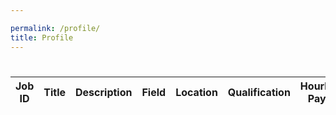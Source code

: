 ```yaml
---

permalink: /profile/
title: Profile
---
```


<style>
.card {
    border: 1px solid #ccc;
    border-radius: 5px;
    padding: 20px;
    margin-bottom: 20px;
    box-shadow: 0 4px 8px rgba(0, 0, 0, 0.1);
}

.card-title {
    font-size: 1.25rem;
    margin-bottom: 10px;
  
    align-items: center;
}

.back-arrow {
    cursor: pointer;
    margin-right: 10px;
}

.back-arrow svg {
    fill: #007bff;
    width: 20px;
    height: 20px;
    transition: transform 0.3s ease;
}

.back-arrow svg:hover {
    transform: translateX(-3px);
}

.card-text {
    margin-bottom: 5px;
}

.btn {
    display: inline-block;
    font-weight: 400;
    color: #212529;
    text-align: center;
    vertical-align: middle;
    cursor: pointer;
    border: 1px solid transparent;
    padding: 0.375rem 0.75rem;
    font-size: 1rem;
    line-height: 1.5;
    border-radius: 0.25rem;
    background-color: #007bff;
    border-color: #007bff;
    color: #fff;
    text-decoration: none;
}

.btn-primary {
    background-color: #007bff;
    border-color: #007bff;
}

.btn-primary:hover {
    background-color: #0056b3;
    border-color: #0056b3;
}

.btn-primary:focus {
    box-shadow: 0 0 0 0.2rem rgba(0, 123, 255, 0.5);
    outline: none;
}
.dynamiccount {
    float: right;
    text-align: right;
}

</style>
</head>
<body>
    <h1 id="userName"></h1>
    <h2 id="roledescription"></h2>
    <table>
        <thead>
            <tr>
                <th>Job ID</th>
                <th>Title</th>
                <th>Description</th>
                <th>Field</th>
                <th>Location</th>
                <th>Qualification</th>
                <th>Hourly Pay</th>
                <th>View</th>
                <th id="editColumn"></th>
            </tr>
        </thead>
        <tbody id="results">
        </tbody>
    </table>

<script>
    const editColumn = document.getElementById('editColumn');
    const resultContainer = document.getElementById("results");
    function getCookie(cname) {
        var name = cname + "=";
        var decodedCookie = decodeURIComponent(document.cookie);
        var ca = decodedCookie.split(';');
        for(var i = 0; i <ca.length; i++) {
          var c = ca[i];
          while (c.charAt(0) == ' ') {
            c = c.substring(1);
          }
          if (c.indexOf(name) == 0) {
            return c.substring(name.length, c.length);
          }
        }
        return "";
      }
      userid = getCookie("userid");

    const getUserStatusHeader = {
        method: 'GET',
        headers: new Headers({'content-type': 'application/json'}),
        mode: 'cors',
    };

    // URL for Create API
    // const url = 'http://127.0.0.1:8181/api/jwt_auth/register';
   const getUserStatusUrl = 'http://127.0.0.1:8181/api/jobuser/userstatus?userid=' + userid;
    // Async fetch API call to the database to create a new user
    fetch(getUserStatusUrl, getUserStatusHeader)
    .then(response => {
      // Error handling
      if (response.status !== 200) {
        const errorMsg = 'Database response error: ' + response.status;
        console.log(errorMsg);

      }
      response.json().then(data => {
        console.log(data)
        if (data.status == "Employer") {
            employerRoute()
            document.getElementById('userName').innerHTML = `Hello ${data.name}`
            document.getElementById('roledescription').innerHTML = `Since you're an ${data.status}, you are able to view the jobs you posted here. Edit the details of your job by clicking on the "Edit Job" button.`
        } else if (data.status == "Freelancer") {
            freelancerRoute()
            document.getElementById('userName').innerHTML = `Hello ${data.name}`
            document.getElementById('roledescription').innerHTML = `Since you're a ${data.status}, you are able to view the jobs you applied to here.`
        }
      });
    })
    .catch(err => {
      // Error handling
      console.error(err);
    });
    
    

    function employerRoute()  {
        const getJobsPostedHeader = {
            method: 'GET',
            headers: new Headers({'content-type': 'application/json'}),
            mode: 'cors',
        };
    
        // URL for Create API
        // const url = 'http://127.0.0.1:8181/api/jwt_auth/register';
       const getJobsPostedUrl = 'http://127.0.0.1:8181/api/jobuser/profile?userid=' + userid;
        // Async fetch API call to the database to create a new user
        fetch(getJobsPostedUrl, getJobsPostedHeader)
        .then(response => {
          // Error handling
          if (response.status !== 200) {
            const errorMsg = 'Database response error: ' + response.status;
            console.log(errorMsg);
    
          }
          response.json().then(data => {
            editColumn.innerHTML = 'Edit Job Details';
            data.forEach(row => {
                const tr = document.createElement("tr");
                tr.innerHTML = `
                    <td>${row.id}</td>
                    <td>${row.title}</td>
                    <td>${row.description}</td>
                    <td>${row.field}</td>
                    <td>${row.location}</td>
                    <td>${row.qualification}</td>
                    <td>${row.pay}</td>
          
                    <td><a href="{{site.baseurl}}/applicants?jobid=${row.id}">View Applicants</a></td>
                    <td><a href={{site.baseurl}}/editjob?id=${row.id}">Edit Job</a></td>
                `;
                resultContainer.appendChild(tr);
            });
          });
        })
        .catch(err => {
          // Error handling
          console.error(err);
        });
        
    }

    function freelancerRoute()  {
        const getJobsAppliedToHeader = {
            method: 'GET',
            headers: new Headers({'content-type': 'application/json'}),
            mode: 'cors',
        };
    
        // URL for Create API
        // const url = 'http://127.0.0.1:8181/api/jwt_auth/register';
       const getJobsAppliedToUrl = 'http://127.0.0.1:8181/api/jobuser/profile?userid=' + userid;
        // Async fetch API call to the database to create a new user
        fetch(getJobsAppliedToUrl, getJobsAppliedToHeader)
        .then(response => {
          // Error handling
          if (response.status !== 200) {
            const errorMsg = 'Database response error: ' + response.status;
            console.log(errorMsg);
    
          }
          response.json().then(data => {
            editColumn.innerHTML = 'Edit Application Details';
            data.forEach(row => {
                const tr = document.createElement("tr");
                tr.innerHTML = `
                    <td>${row.id}</td>
                    <td>${row.title}</td>
                    <td>${row.description}</td>
                    <td>${row.field}</td>
                    <td>${row.location}</td>
                    <td>${row.qualification}</td>
                    <td>${row.pay}</td>
                    <td><a href="{{site.baseurl}}/jobdetails?id=${row.id}">View Job</a></td>
                    <td><a href="{{site.baseurl}}/editapplication?id=${row.id}">Edit Application</a></td>
                `;
                resultContainer.appendChild(tr);
            });
          });
        })
        .catch(err => {
          // Error handling
          console.error(err);
        });
        
    }
    

</script>


</body>





     

